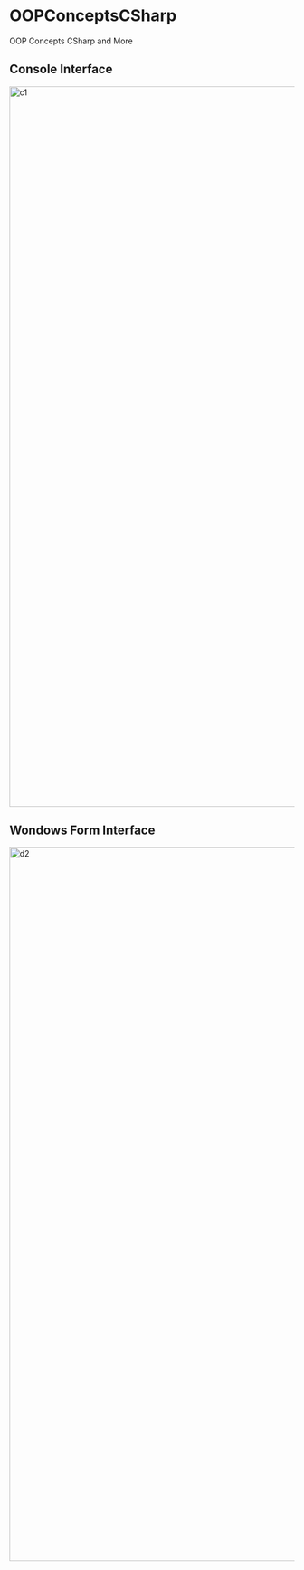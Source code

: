 # OOPConceptsCSharp
OOP Concepts CSharp and More

## Console Interface
<img width="1273" alt="c1" src="https://user-images.githubusercontent.com/3122465/218257894-85e25833-1758-4c03-98ae-aa64d4b437fa.png">

## Wondows Form Interface
<img width="1261" alt="d2" src="https://user-images.githubusercontent.com/3122465/218257896-b6268d12-564f-47de-949c-c757cc9c67eb.png">
